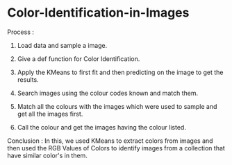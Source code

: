 # Color-Identification-in-Images

Process :
1. Load data and sample a image.

2. Give a def function for Color Identification.

3. Apply the KMeans to first fit and then predicting on the image to get the results.

4. Search images using the colour codes known and match them.

5. Match all the colours with the images which were used to sample and get all the images first.

6. Call the colour and get the images having the colour listed.

Conclusion :
In this, we used KMeans to extract colors from images and then used the RGB Values of Colors to identify images from a collection that have similar color's in them.
